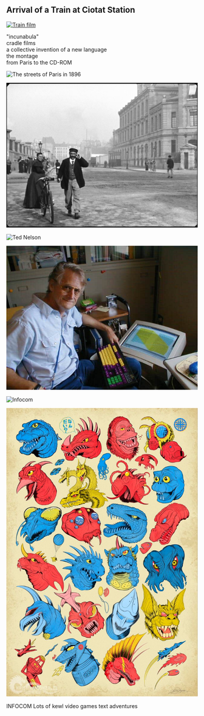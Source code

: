 ## Arrival of a Train at Ciotat Station

[![Train film](https://i.ytimg.com/vi/J7laguPTT-Q/maxresdefault.jpg)]([(https://www.youtube.com/watch?v=J7laguPTT-Q)https://www.youtube.com/watch?v=J7laguPTT-Q])

"incunabula"  
cradle films  
a collective invention of a new language  
the montage  
from Paris to the CD-ROM  

![The streets of Paris in 1896](https://www.thecinetourist.net/uploads/7/0/9/9/7099213/vlcsnap-2020-02-14-11h39m50s254_orig.png "Streets of Paris, 1896")

![The streets of Paris in 1896](paris.png)

![Ted Nelson](https://history-computer.com/wp-content/uploads/2021/10/Ted-nelson-1999.jpg)

![Ted Nelson](TN.jpg)

![Infocom](https://i0.wp.com/boingboing.net/wp-content/uploads/2020/09/infocom.jpg?fit=1&resize=620%2C4000&ssl=1)

![Godzilla](assets/gojira_poster.jpg)

INFOCOM
Lots of kewl video games
text adventures
